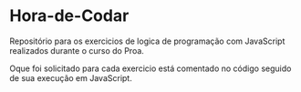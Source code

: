 # Hora-de-Codar
Repositório para os exercicios de logica de programação com JavaScript realizados durante o curso do Proa. 

Oque foi solicitado para cada exercicio está comentado no código seguido de sua execução em JavaScript.
